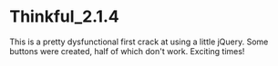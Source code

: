 # Thinkful_2.1.4

This is a pretty dysfunctional first crack at using a little jQuery. Some buttons were created, half of which don't work.
Exciting times!
